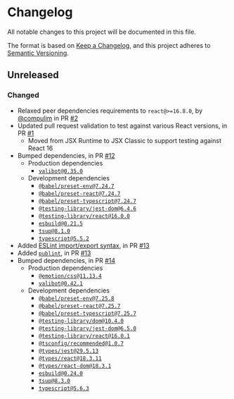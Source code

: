 # Changelog

All notable changes to this project will be documented in this file.

The format is based on [Keep a Changelog](https://keepachangelog.com/en/1.0.0/),
and this project adheres to [Semantic Versioning](https://semver.org/spec/v2.0.0.html).

## Unreleased

### Changed

- Relaxed peer dependencies requirements to `react@>=16.8.0`, by [@compulim](https://github.com/compulim) in PR [#2](https://github.com/compulim/react-scrolling-background/pull/2)
- Updated pull request validation to test against various React versions, in PR [#1](https://github.com/compulim/react-scrolling-background/pull/1)
   - Moved from JSX Runtime to JSX Classic to support testing against React 16
- Bumped dependencies, in PR [#12](https://github.com/compulim/react-scrolling-background/pull/12)
   - Production dependencies
      - [`valibot@0.35.0`](https://npmjs.com/package/valibot/v/0.35.0)
   - Development dependencies
      - [`@babel/preset-env@7.24.7`](https://npmjs.com/package/@babel/preset-env/v/7.24.7)
      - [`@babel/preset-react@7.24.7`](https://npmjs.com/package/@babel/preset-react/v/7.24.7)
      - [`@babel/preset-typescript@7.24.7`](https://npmjs.com/package/@babel/preset-typescript/v/7.24.7)
      - [`@testing-library/jest-dom@6.4.6`](https://npmjs.com/package/@testing-library/jest-dom/v/6.4.6)
      - [`@testing-library/react@16.0.0`](https://npmjs.com/package/@testing-library/react/v/16.0.0)
      - [`esbuild@0.21.5`](https://npmjs.com/package/esbuild/v/0.21.5)
      - [`tsup@8.1.0`](https://npmjs.com/package/tsup/v/8.1.0)
      - [`typescript@5.5.2`](https://npmjs.com/package/typescript/v/5.5.2)
- Added [ESLint import/export syntax](https://npmjs.com/package/eslint-plugin-import), in PR [#13](https://github.com/compulim/react-scrolling-background/pull/13)
- Added [`publint`](https://npmjs.com/package/publint), in PR [#13](https://github.com/compulim/react-scrolling-background/pull/13)
- Bumped dependencies, in PR [#14](https://github.com/compulim/react-scrolling-background/pull/14)
  - Production dependencies
    - [`@emotion/css@11.13.4`](https://npmjs.com/package/@emotion/css/v/11.13.4)
    - [`valibot@0.42.1`](https://npmjs.com/package/valibot/v/0.42.1)
  - Development dependencies
    - [`@babel/preset-env@7.25.8`](https://npmjs.com/package/@babel/preset-env/v/7.25.8)
    - [`@babel/preset-react@7.25.7`](https://npmjs.com/package/@babel/preset-react/v/7.25.7)
    - [`@babel/preset-typescript@7.25.7`](https://npmjs.com/package/@babel/preset-typescript/v/7.25.7)
    - [`@testing-library/dom@10.4.0`](https://npmjs.com/package/@testing-library/dom/v/10.4.0)
    - [`@testing-library/jest-dom@6.5.0`](https://npmjs.com/package/@testing-library/jest-dom/v/6.5.0)
    - [`@testing-library/react@16.0.1`](https://npmjs.com/package/@testing-library/react/v/16.0.1)
    - [`@tsconfig/recommended@1.0.7`](https://npmjs.com/package/@tsconfig/recommended/v/1.0.7)
    - [`@types/jest@29.5.13`](https://npmjs.com/package/@types/jest/v/29.5.13)
    - [`@types/react@18.3.11`](https://npmjs.com/package/@types/react/v/18.3.11)
    - [`@types/react-dom@18.3.1`](https://npmjs.com/package/@types/react-dom/v/18.3.1)
    - [`esbuild@0.24.0`](https://npmjs.com/package/esbuild/v/0.24.0)
    - [`tsup@8.3.0`](https://npmjs.com/package/tsup/v/8.3.0)
    - [`typescript@5.6.3`](https://npmjs.com/package/typescript/v/5.6.3)
